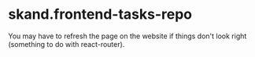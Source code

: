 # skand.frontend-tasks-repo

You may have to refresh the page on the website if things don't look right (something to do with react-router).
